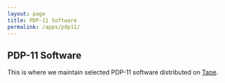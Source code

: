 ```yaml
---
layout: page
title: PDP-11 Software
permalink: /apps/pdp11/
---
```


PDP-11 Software
---------------

This is where we maintain selected PDP-11 software distributed on [Tape](tapes/).
